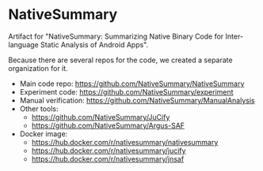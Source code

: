 # NativeSummary

Artifact for "NativeSummary: Summarizing Native Binary Code for Inter-language Static Analysis of Android Apps".

Because there are several repos for the code, we created a separate organization for it.

- Main code repo: https://github.com/NativeSummary/NativeSummary
- Experiment code: https://github.com/NativeSummary/experiment
- Manual verification: https://github.com/NativeSummary/ManualAnalysis
- Other tools:
  - https://github.com/NativeSummary/JuCify
  - https://github.com/NativeSummary/Argus-SAF
- Docker image: 
  - https://hub.docker.com/r/nativesummary/nativesummary
  - https://hub.docker.com/r/nativesummary/jucify
  - https://hub.docker.com/r/nativesummary/jnsaf
